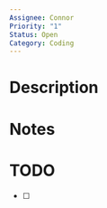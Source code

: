 ```yaml
---
Assignee: Connor
Priority: "1"
Status: Open
Category: Coding
---
```


# Description



# Notes



# TODO

- [ ] 



